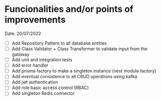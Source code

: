 # Funcionalities and/or points of improvements

Date: 20/07/2022

- [ ] Add Repository Pattern to all database entities
- [ ] Add Class Validator + Class Transformer to validate input from the gateway
- [ ] Add unit and integration tests
- [ ] Add error handler 
- [ ] Add prisma factory to make a singleton instance (nest module factory)
- [ ] Add eventual consistence to all CRUD operations using kafka
- [ ] Add jwt authentication
- [ ] Add role basic access control (RBAC)
- [ ] Add singleton Redis connector
